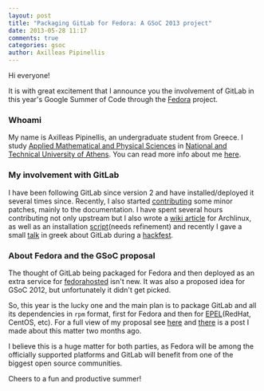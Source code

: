 ```yaml
---
layout: post
title: "Packaging GitLab for Fedora: A GSoC 2013 project"
date: 2013-05-28 11:17
comments: true
categories: gsoc
author: Axilleas Pipinellis
---
```


Hi everyone!

It is with great excitement that I announce you the involvement of GitLab in this 
year's Google Summer of Code through the [Fedora][] project.

<!-- more -->

### Whoami

My name is Axilleas Pipinellis, an undergraduate student from Greece. I study 
[Applied Mathematical and Physical Sciences][semfe] in [National and Technical University of Athens][ntua]. 
You can read more info about me [here][aboutme].

### My involvement with GitLab

I have been following GitLab since version 2 and have installed/deployed it 
several times since. Recently, I also started [contributing][] some minor patches,
mainly to the documentation. I have spent several hours contributing not only upstream 
but I also wrote a [wiki article][] for Archlinux, as well as an installation [script][](needs refinement) 
and recently I gave a small [talk] in greek about GitLab during a [hackfest].

### About Fedora and the GSoC proposal

The thought of GitLab being packaged for Fedora and then deployed as an extra service
for [fedorahosted][] isn't new. It was also a proposed idea for GSoC 2012, but
unfortunately it didn't get picked. 

So, this year is the lucky one and the main plan is to package GitLab and all its 
dependencies in `rpm` format, first for Fedora and then for [EPEL][](RedHat, CentOS, etc). 
For a full view of my proposal see [here][proposal] and [there][post] is a post I made 
about this matter two months ago.

I believe this is a huge matter for both parties, as Fedora will be among the officially 
supported platforms and GitLab will benefit from one of the biggest open source 
communities.

Cheers to a fun and productive summer!

[post]: http://axilleas.github.io/en/blog/2013/bringing-gitlab-in-fedora/
[EPEL]: https://fedoraproject.org/wiki/EPEL
[proposal]: https://fedoraproject.org/wiki/GSOC_2013/Student_Application_Axilleas/Gitlab%28463%29
[fedorahosted]: https://fedorahosted.org/web/
[Fedora]: http://fedoraproject.org/
[script]: https://gist.github.com/axilleas/3305554
[hackfest]: https://hackerspace.gr/wiki/Hackfest15 
[talk]: http://www.slid.es/axil/what-is-gitlab 
[wiki article]: https://wiki.archlinux.org/index.php/Gitlab
[contributing]: https://github.com/gitlabhq/gitlabhq/commits/?author=axilleas
[semfe]: http://semfe.ntua.gr/
[ntua]: http://www.ntua.gr/index_en.html
[aboutme]: http://axilleas.github.io/about
